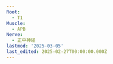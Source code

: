 ```yaml
---
Root:
  - T1
Muscle:
  - APB
Nerve:
  - 正中神経
lastmod: '2025-03-05'
last_edited: 2025-02-27T00:00:00.000Z
---
```




